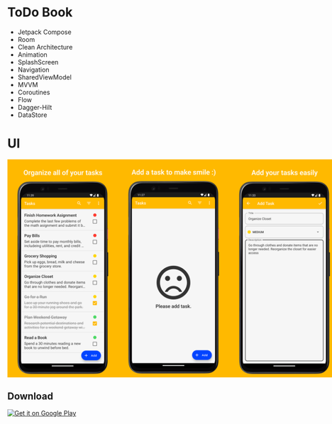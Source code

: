 # ToDo Book

- Jetpack Compose
- Room
- Clean Architecture
- Animation
- SplashScreen
- Navigation
- SharedViewModel
- MVVM
- Coroutines
- Flow
- Dagger-Hilt
- DataStore

# UI
<div style="display: flex;">
    <img src="https://raw.githubusercontent.com/erkindil/GithubRepositoryEdit/main/1.png" width="250">
    <img src="https://raw.githubusercontent.com/erkindil/GithubRepositoryEdit/main/2.png" width="250">
  <img src="https://raw.githubusercontent.com/erkindil/GithubRepositoryEdit/main/3.png" width="250">
  <img src="https://raw.githubusercontent.com/erkindil/GithubRepositoryEdit/main/4.png" width="250">
  <img src="https://raw.githubusercontent.com/erkindil/GithubRepositoryEdit/main/5.png" width="250">
  <img src="https://raw.githubusercontent.com/erkindil/GithubRepositoryEdit/main/6.png" width="250">
</div>

## Download
<a href='https://play.google.com/store/apps/details?id=com.erkindilekci.todobook&pcampaignid=pcampaignidMKT-Other-global-all-co-prtnr-py-PartBadge-Mar2515-1'><img alt='Get it on Google Play' src='https://play.google.com/intl/en_us/badges/static/images/badges/en_badge_web_generic.png' width='200'/></a>
